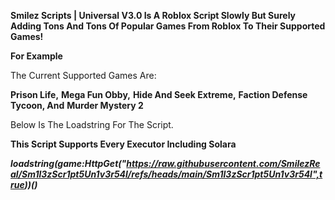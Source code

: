 **Smilez Scripts | Universal V3.0 Is A Roblox Script Slowly But Surely Adding Tons And Tons Of Popular Games From Roblox To Their Supported Games!**

__**For Example**__

The Current Supported Games Are:

**Prison Life,**
**Mega Fun Obby,**
**Hide And Seek Extreme,**
**Faction Defense Tycoon, And**
**Murder Mystery 2**

Below Is The Loadstring For The Script. 

**This Script Supports Every Executor Including Solara**

***loadstring(game:HttpGet("https://raw.githubusercontent.com/SmilezReal/Sm1l3zScr1pt5Un1v3r54l/refs/heads/main/Sm1l3zScr1pt5Un1v3r54l",true))()***
